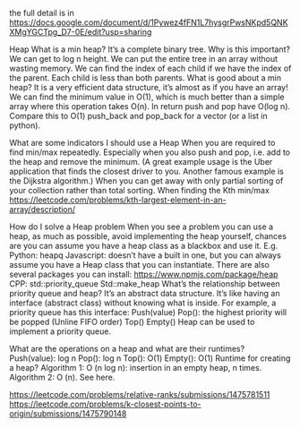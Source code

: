 the full detail is in https://docs.google.com/document/d/1Pywez4fFN1L7hysgrPwsNKpd5QNKXMgYGCTpg_D7-0E/edit?usp=sharing

Heap
What is a min heap?
It’s a complete binary tree.
Why is this important?
We can get to log n height.
We can put the entire tree in an array without wasting memory.
We can find the index of each child if we have the index of the parent.
Each child is less than both parents.
What is good about a min heap?
It is a very efficient data structure, it’s almost as if you have an array!
We can find the minimum value in O(1), which is much better than a simple array where this operation takes O(n).
In return push and pop have O(log n). Compare this to O(1) push_back and pop_back for a vector (or a list in python).

What are some indicators I should use a Heap
When you are required to find min/max repeatedly.
Especially when you also push and pop, i.e. add to the heap and remove the minimum. (A great example usage is the Uber application that finds the closest driver to you. Another famous example is the Dijkstra algorithm.)
When you can get away with only partial sorting of your collection rather than total sorting.
When finding the Kth min/max
https://leetcode.com/problems/kth-largest-element-in-an-array/description/

How do I solve a Heap problem
When you see a problem you can use a heap, as much as possible, avoid implementing the heap yourself, chances are you can assume you have a heap class as a blackbox and use it. E.g.
Python: heapq
Javascript: doesn’t have a built in one, but you can always assume you have a Heap class that you can instantiate.
There are also several packages you can install: https://www.npmjs.com/package/heap
CPP:
std::priority_queue
Std::make_heap
What’s the relationship between priority queue and heap?
It’s an abstract data structure. It’s like having an interface (abstract class) without knowing what is inside. For example, a priority queue has this interface:
Push(value)
Pop(): the highest priority will be popped (Unline FIFO order)
Top()
Empty()
Heap can be used to implement a priority queue.

What are the operations on a heap and what are their runtimes?
Push(value): log n
Pop(): log n
Top(): O(1)
Empty(): O(1)
Runtime for creating a heap?
Algorithm 1: O (n log n): insertion in an empty heap, n times.
Algorithm 2: O (n). See here.

https://leetcode.com/problems/relative-ranks/submissions/1475781511
https://leetcode.com/problems/k-closest-points-to-origin/submissions/1475790148
